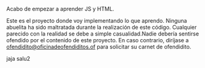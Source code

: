 Acabo de empezar a aprender JS y HTML.

Este es el proyecto donde voy implementando lo que aprendo. Ninguna abuelita ha sido maltratada durante la realización de este código. Cualquier parecido con la realidad se debe a simple casualidad.Nadie debería sentirse ofendido por el contenido de este proyecto. En caso contrario, diríjase a ofendidito@oficinadeofendiditos.of para solicitar su carnet de ofendidito.

jaja salu2